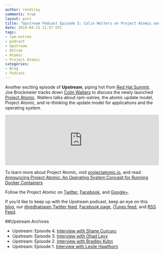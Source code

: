 ```yaml
---
author: rendsley
comments: true
layout: post
title: "Upstream Podcast Episode 5: Colin Walters on Project Atomic and rpm-ostree"
date: 2014-04-15 21:57 UTC
tags:
- rpm-ostree
- podcast
- Upstream
- OStree
- Atomic
- Project Atomic
categories:
- Blog
- Podcast
---
```

Another exciting episode of **Upstream**, piping hot from [Red Hat Summit](http://www.redhat.com/summit/). Joe Brockmeier tracks down [Colin Walters](https://twitter.com/cgwalters) to discuss the newly launched [Project Atomic](http://www.projectatomic.io/). Walters talks about rpm-ostree, the atomic update model, Project Atomic, and re-thinking the update model for applications and the operating system.

<iframe width="100%" height="166" scrolling="no" frameborder="no" src="https://w.soundcloud.com/player/?url=https%3A//api.soundcloud.com/tracks/144831362&amp;color=ff5500&amp;auto_play=false&amp;hide_related=false&amp;show_artwork=true"></iframe>

To learn more about Project Atomic, visit [projectatomic.io](http://www.projectatomic.io/), and read [Announcing Project Atomic: An Operating System Concept for Running Docker Containers ](http://www.projectatomic.io/blog/2014/04/announcing-project-atomic/)

Follow the Project Atomic on [Twitter](https://twitter.com/ProjectAtomic), [Facebook](https://www.facebook.com/projectatomic), and [Google+](http://plus.google.com/108727025270662383247). 

If you’d like to keep up with the Upstream podcast, keep an eye on this [blog](http://community.redhat.com/), our [@redhatopen Twitter feed](https://twitter.com/redhatopen), [Facebook page](https://www.facebook.com/redhatopen), [iTunes feed](itpc://upstream.jellycast.com/podcast/feed/2), and [RSS Feed](http://upstream.jellycast.com/podcast/feed/2).

##Upstream Archives

* Upstream: Episode 4. [Interview with Shane Curcuru](http://community.redhat.com/blog/2014/04/upstream-podcast-4/)
* Upstream: Episode 3. [Interview with Ohad Levy](http://community.redhat.com/blog/2014/04/upstream-podcast-episode-3-ohad-levy-discusses-foreman-and-openstack/)
* Upstream: Episode 2. [Interview with Bradley Kuhn](http://community.redhat.com/blog/2014/03/upstream-episode-2-interview-with-bradley-kuhn/)
* Upstream: Episode 1. [Interview with Leslie Hawthorn](http://community.redhat.com/blog/2014/03/new-podcast-and-interview-with-leslie-hawthorn/)

